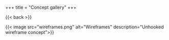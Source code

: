 +++
title = "Concept gallery"
+++

{{< back >}}

{{< image src="wireframes.png" alt="Wireframes" description="Unhooked wireframe concept">}}

